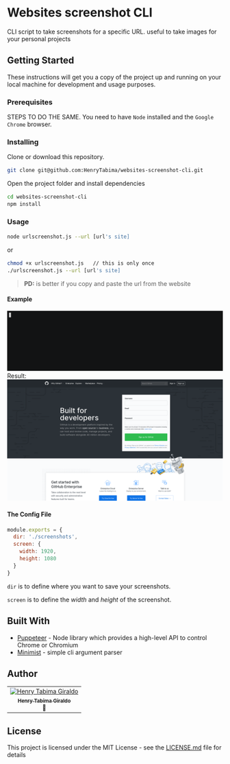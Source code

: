 # **Websites screenshot CLI**

CLI script to take screenshots for a specific URL. useful to take images for your personal projects

## Getting Started

These instructions will get you a copy of the project up and running on your local machine for development and usage purposes.

### Prerequisites
STEPS TO DO THE SAME.
You need to have `Node` installed and the `Google Chrome` browser.

### Installing

Clone or download this repository.

```bash
git clone git@github.com:HenryTabima/websites-screenshot-cli.git
```

Open the project folder and install dependencies

```bash
cd websites-screenshot-cli
npm install
```

### **Usage**

```bash
node urlscreenshot.js --url [url's site]
```

or

```bash
chmod +x urlscreenshot.js   // this is only once
./urlscreenshot.js --url [url's site]
```

> **PD:** is better if you copy and paste the url from the website

#### Example

![usage gif](usage-example.gif)
Result:
![screenshot result](result-example.png)

#### **The Config File**

```javascript
module.exports = {
  dir: './screenshots',
  screen: {
    width: 1920,
    height: 1080
  }
}
```

`dir` is to define where you want to save your screenshots.

`screen` is to define the *width* and *height* of the screenshot.

## Built With

* [Puppeteer](https://github.com/GoogleChrome/puppeteer) - Node library which provides a high-level API to control Chrome or Chromium
* [Minimist](https://github.com/substack/minimist) - simple cli argument parser

## Author

<table>
  <tr>
    <td align="center"><a href="http://henrytabima.com"><img src="https://avatars0.githubusercontent.com/u/12721896?v=4" width="100px;" alt="Henry Tabima Giraldo"/><br /><sub><b>Henry Tabima Giraldo</b></sub></a><br />📖</td>
  </tr>
</table>

## License

This project is licensed under the MIT License - see the [LICENSE.md](LICENSE.md) file for details
